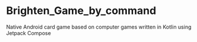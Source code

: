 # Brighten_Game_by_command

Native Android card game based on computer games written in Kotlin using Jetpack Compose
